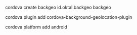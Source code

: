 cordova create backgeo id.oktal.backgeo backgeo

cordova plugin add cordova-background-geolocation-plugin

cordova platform add android